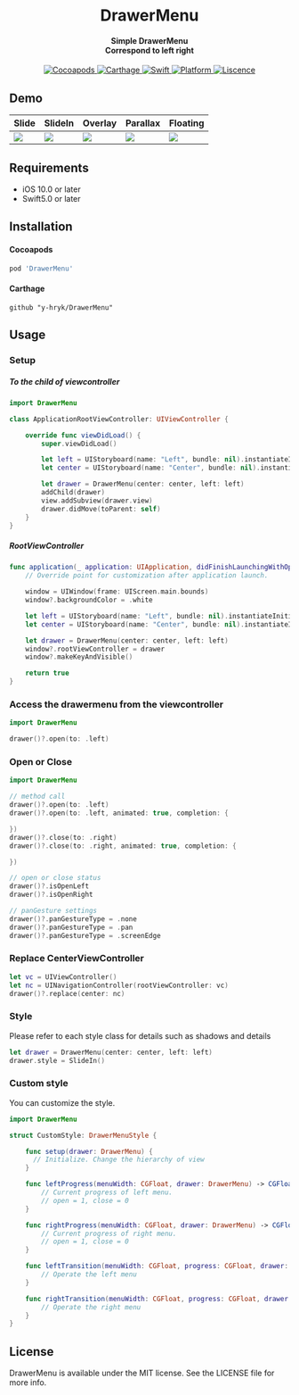 <H1 align="center">
DrawerMenu
</H1>
<H4 align="center">
Simple DrawerMenu<br>
Correspond to left right
</H4>

<p align="center">
  <a href="https://cocoapods.org/pods/DrawerMenu">
    <img alt="Cocoapods" src="https://img.shields.io/cocoapods/v/DrawerMenu.svg?style=flat">
  </a>
  <a href="https://github.com/Carthage/Carthage">
    <img alt="Carthage" src="https://img.shields.io/badge/Carthage-compatible-4BC51D.svg?style=flat">
  </a>
  <a href="https://developer.apple.com/swift">
    <img alt="Swift" src="https://img.shields.io/badge/language-Swift-orange.svg"/>
  </a>
  <a href="https://developer.apple.com/">
    <img alt="Platform" src="https://img.shields.io/badge/platform-iOS-green.svg"/>
  </a>
  <a href="">
    <img alt="Liscence" src="https://img.shields.io/cocoapods/l/Drawer.svg?style=flat">
  </a>
</p>

## Demo
| Slide                      | SlideIn                      | Overlay                      | Parallax                      | Floating                      |
|:-------------------------- |:---------------------------- | ---------------------------- | ----------------------------- | ----------------------------- |
| ![](Screenshots/slide.gif) | ![](Screenshots/slideIn.gif) | ![](Screenshots/overlay.gif) | ![](Screenshots/parallax.gif) | ![](Screenshots/floating.gif) |


## Requirements
- iOS 10.0 or later
- Swift5.0 or later


## Installation

#### Cocoapods

```ruby
pod 'DrawerMenu'
```

#### Carthage
```
github "y-hryk/DrawerMenu"
```

## Usage

### Setup
##### To the child of viewcontroller

```swift
import DrawerMenu

class ApplicationRootViewController: UIViewController {

    override func viewDidLoad() {
        super.viewDidLoad()

        let left = UIStoryboard(name: "Left", bundle: nil).instantiateInitialViewController()!
        let center = UIStoryboard(name: "Center", bundle: nil).instantiateInitialViewController()!

        let drawer = DrawerMenu(center: center, left: left)
        addChild(drawer)
        view.addSubview(drawer.view)
        drawer.didMove(toParent: self)
    }
}
```

##### RootViewController
```swift
func application(_ application: UIApplication, didFinishLaunchingWithOptions launchOptions: [UIApplication.LaunchOptionsKey: Any]?) -> Bool {
    // Override point for customization after application launch.

    window = UIWindow(frame: UIScreen.main.bounds)
    window?.backgroundColor = .white

    let left = UIStoryboard(name: "Left", bundle: nil).instantiateInitialViewController()!
    let center = UIStoryboard(name: "Center", bundle: nil).instantiateInitialViewController()!

    let drawer = DrawerMenu(center: center, left: left)
    window?.rootViewController = drawer
    window?.makeKeyAndVisible()

    return true
}
```

### Access the drawermenu from the viewcontroller
```swift
import DrawerMenu

drawer()?.open(to: .left)
```

### Open or Close
```swift
import DrawerMenu

// method call
drawer()?.open(to: .left)
drawer()?.open(to: .left, animated: true, completion: {

})
drawer()?.close(to: .right)
drawer()?.close(to: .right, animated: true, completion: {

})

// open or close status
drawer()?.isOpenLeft
drawer()?.isOpenRight

// panGesture settings
drawer()?.panGestureType = .none
drawer()?.panGestureType = .pan
drawer()?.panGestureType = .screenEdge
```

### Replace CenterViewController
```swift
let vc = UIViewController()
let nc = UINavigationController(rootViewController: vc)
drawer()?.replace(center: nc)
```

### Style
Please refer to each style class for details such as shadows and details
```swift
let drawer = DrawerMenu(center: center, left: left)
drawer.style = SlideIn()
```

### Custom style
You can customize the style.
```swift
import DrawerMenu

struct CustomStyle: DrawerMenuStyle {

    func setup(drawer: DrawerMenu) {
      // Initialize. Change the hierarchy of view
    }

    func leftProgress(menuWidth: CGFloat, drawer: DrawerMenu) -> CGFloat {
        // Current progress of left menu.
        // open = 1, close = 0
    }

    func rightProgress(menuWidth: CGFloat, drawer: DrawerMenu) -> CGFloat {
        // Current progress of right menu.
        // open = 1, close = 0
    }

    func leftTransition(menuWidth: CGFloat, progress: CGFloat, drawer: DrawerMenu) {
        // Operate the left menu
    }

    func rightTransition(menuWidth: CGFloat, progress: CGFloat, drawer: DrawerMenu) {
        // Operate the right menu
    }
}
```

## License

DrawerMenu is available under the MIT license. See the LICENSE file for more info.
